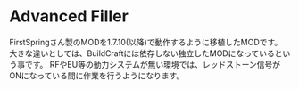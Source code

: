# Advanced Filler
FirstSpringさん製のMODを1.7.10(以降)で動作するように移植したMODです。
大きな違いとしては、BuildCraftには依存しない独立したMODになっているという事です。
RFやEU等の動力システムが無い環境では、レッドストーン信号がONになっている間に作業を行うようになります。
